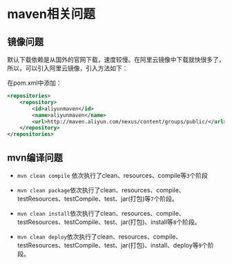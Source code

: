 # maven相关问题

## 镜像问题
默认下载依赖是从国外的官网下载，速度较慢。在阿里云镜像中下载就快很多了，所以，可以引入阿里云镜像，引入方法如下：

在pom.xml中添加：
```xml
<repositories>
    <repository>
        <id>aliyunmaven</id>
        <name>aliyunmaven</name>
        <url>http://maven.aliyun.com/nexus/content/groups/public/</url>
    </repository>
</repositories>
```

## mvn编译问题
- `mvn clean compile` 依次执行了clean、resources、compile等`3`个阶段

- `mvn clean package`依次执行了clean、resources、compile、testResources、testCompile、test、jar(打包)等`7`个阶段。

- `mvn clean install`依次执行了clean、resources、compile、testResources、testCompile、test、jar(打包)、install等`8`个阶段。

- `mvn clean deploy`依次执行了clean、resources、compile、testResources、testCompile、test、jar(打包)、install、deploy等`9`个阶段。
